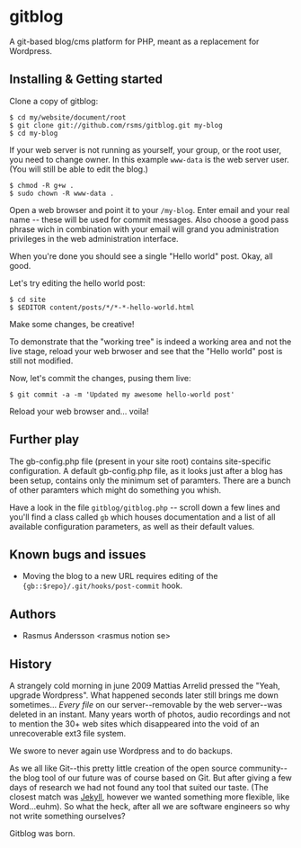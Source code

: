 # gitblog

A git-based blog/cms platform for PHP, meant as a replacement for Wordpress.

## Installing & Getting started

Clone a copy of gitblog:

	$ cd my/website/document/root
	$ git clone git://github.com/rsms/gitblog.git my-blog
	$ cd my-blog

If your web server is not running as yourself, your group, or the root user, you need to change owner. In this example `www-data` is the web server user. (You will still be able to edit the blog.)

	$ chmod -R g+w .
	$ sudo chown -R www-data .

Open a web browser and point it to your `/my-blog`. Enter email and your real name -- these will be used for commit messages. Also choose a good pass phrase wich in combination with your email will grand you administration privileges in the web administration interface.

When you're done you should see a single "Hello world" post. Okay, all good.

Let's try editing the hello world post:

	$ cd site
	$ $EDITOR content/posts/*/*-*-hello-world.html

Make some changes, be creative!

To demonstrate that the "working tree" is indeed a working area and not the live stage, reload your web brwoser and see that the "Hello world" post is still not modified.

Now, let's commit the changes, pusing them live:

	$ git commit -a -m 'Updated my awesome hello-world post'

Reload your web browser and... voila!


## Further play

The gb-config.php file (present in your site root) contains site-specific configuration. A default gb-config.php file, as it looks just after a blog has been setup, contains only the minimum set of paramters. There are a bunch of other paramters which might do something you whish.

Have a look in the file `gitblog/gitblog.php` -- scroll down a few lines and you'll find a class called `gb` which houses documentation and a list of all available configuration parameters, as well as their default values.


## Known bugs and issues

- Moving the blog to a new URL requires editing of the `{gb::$repo}/.git/hooks/post-commit` hook.


## Authors

- Rasmus Andersson &lt;rasmus notion se&gt;


## History

A strangely cold morning in june 2009 Mattias Arrelid pressed the "Yeah, upgrade Wordpress". What happened seconds later still brings me down sometimes... *Every file* on our server--removable by the web server--was deleted in an instant. Many years worth of photos, audio recordings and not to mention the 30+ web sites which disappeared into the void of an unrecoverable ext3 file system.

We swore to never again use Wordpress and to do backups.

As we all like Git--this pretty little creation of the open source community--the blog tool of our future was of course based on Git. But after giving a few days of research we had not found any tool that suited our taste. (The closest match was [Jekyll](http://github.com/mojombo/jekyll/), however we wanted something more flexible, like Word...euhm). So what the heck, after all we are software engineers so why not write something ourselves?

Gitblog was born.
